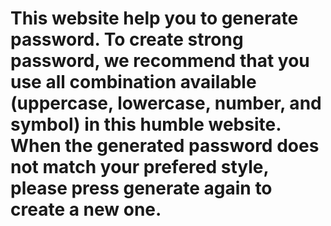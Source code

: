 # This website help you to generate password. To create strong password, we recommend that you use all combination available (uppercase, lowercase, number, and symbol) in this humble website. When the generated password does not match your prefered style, please press generate again to create a new one. 